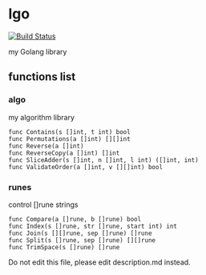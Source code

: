 # lgo

[![Build Status](https://travis-ci.org/noyuno/lgo.svg?branch=master)](https://travis-ci.org/noyuno/lgo)

my Golang library

## functions list


### algo

my algorithm library

    func Contains(s []int, t int) bool 
    func Permutations(a []int) [][]int 
    func Reverse(a []int) 
    func ReverseCopy(a []int) []int 
    func SliceAdder(s []int, n []int, l int) ([]int, int) 
    func ValidateOrder(a []int, v [][]int) bool 

### runes

control []rune strings

    func Compare(a []rune, b []rune) bool 
    func Index(s []rune, str []rune, start int) int 
    func Join(s [][]rune, sep []rune) []rune 
    func Split(s []rune, sep []rune) [][]rune 
    func TrimSpace(s []rune) []rune 


Do not edit this file, please edit description.md instead.
